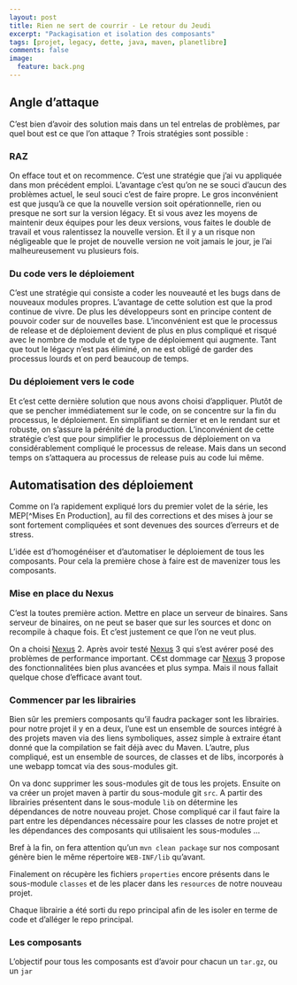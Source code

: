 ```yaml
---
layout: post
title: Rien ne sert de courrir - Le retour du Jeudi
excerpt: "Packagisation et isolation des composants"
tags: [projet, legacy, dette, java, maven, planetlibre]
comments: false
image:
  feature: back.png
---
```


## Angle d’attaque

C’est bien d’avoir des solution mais dans un tel entrelas de problèmes, par quel bout est ce que l’on attaque ? Trois stratégies sont possible :

### RAZ
On efface tout et on recommence. C’est une stratégie que j’ai vu appliquée dans mon précédent emploi. L’avantage c’est qu’on ne se souci d’aucun des problèmes actuel, le seul souci c’est de faire propre. Le gros inconvénient est que jusqu’à ce que la nouvelle version soit opérationnelle, rien ou presque ne sort sur la version légacy. Et si vous avez les moyens de maintenir deux équipes pour les deux versions, vous faites le double de travail et vous ralentissez la nouvelle version. Et il y a un risque non négligeable que le projet de nouvelle version ne voit jamais le jour, je l’ai malheureusement vu plusieurs fois.

### Du code vers le déploiement
C’est une stratégie qui consiste a coder les nouveauté et les bugs dans de nouveaux modules propres. L’avantage de cette solution est que la prod continue de vivre. De plus les développeurs sont en principe content de pouvoir coder sur de nouvelles base. L’inconvénient est que le processus de release et de déploiement devient de plus en plus compliqué et risqué avec le nombre de module et de type de déploiement qui augmente. Tant que tout le légacy n’est pas éliminé, on ne est obligé de garder des processus lourds et on perd beaucoup de temps.

### Du déploiement vers le code
Et c’est cette dernière solution que nous avons choisi d’appliquer. Plutôt de que se pencher immédiatement sur le code, on se concentre sur la fin du processus, le déploiement. En simplifiant se dernier et en le rendant sur et robuste, on s’assure la pérénité de la production. L’inconvénient de cette stratégie c’est que pour simplifier le processus de déploiement on va considérablement compliqué le processus de release. Mais dans un second temps on s’attaquera au processus de release puis au code lui même.

## Automatisation des déploiement

Comme on l’a rapidement expliqué lors du premier volet de la série, les MEP[^Mises En Production], au fil des corrections et des mises à jour se sont fortement compliquées et sont devenues des sources d’erreurs et de stress.

L’idée est d’homogénéiser et d’automatiser le déploiement de tous les composants. Pour cela la première chose à faire est de mavenizer tous les composants.

### Mise en place du Nexus
C’est la toutes première action. Mettre en place un serveur de binaires. Sans serveur de binaires, on ne peut se baser que sur les sources et donc on recompile à chaque fois. Et c’est justement ce que l’on ne veut plus.

On a choisi [Nexus] 2. Après avoir testé [Nexus] 3 qui s’est avérer posé des problèmes de performance important. C€st dommage car [Nexus] 3 propose des fonctionnalitées bien plus avancées et plus sympa. Mais il nous fallait quelque chose d’efficace avant tout.

### Commencer par les librairies

Bien sûr les premiers composants qu’il faudra packager sont les librairies. pour notre projet il y en a deux, l’une est un ensemble de sources intégré à des projets maven via des liens symboliques, assez simple à extraire étant donné que la compilation se fait déjà avec du Maven. L’autre, plus compliqué, est un ensemble de sources, de classes et de libs, incorporés à une webapp tomcat via des sous-modules git.

On va donc supprimer les sous-modules git de tous les projets. Ensuite on va créer un projet maven à partir du sous-module git `src`. A partir des librairies présentent dans le sous-module `lib` on détermine les dépendances de notre nouveau projet. Chose compliqué car il faut faire la part entre les dépendances nécessaire pour les classes de notre projet et les dépendances des composants qui utilisaient les sous-modules ...

Bref à la fin, on fera attention qu’un `mvn clean package` sur nos composant génère bien le même répertoire `WEB-INF/lib` qu’avant.

Finalement on récupère les fichiers `properties` encore présents dans le sous-module `classes` et de les placer dans les `resources` de notre nouveau projet.

Chaque librairie a été sorti du repo principal afin de les isoler en terme de code et d’alléger le repo principal.

### Les composants

L’objectif pour tous les composants est d’avoir pour chacun un `tar.gz`, ou un `jar`

[Nexus]: https://www.sonatype.com/nexus-repository-oss